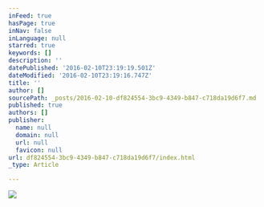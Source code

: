 ```yaml
---
inFeed: true
hasPage: true
inNav: false
inLanguage: null
starred: true
keywords: []
description: ''
datePublished: '2016-02-10T23:19:19.501Z'
dateModified: '2016-02-10T23:19:16.747Z'
title: ''
author: []
sourcePath: _posts/2016-02-10-df824554-3bc9-4349-b847-c718da19d6f7.md
published: true
authors: []
publisher:
  name: null
  domain: null
  url: null
  favicon: null
url: df824554-3bc9-4349-b847-c718da19d6f7/index.html
_type: Article

---
```

![](https://the-grid-user-content.s3-us-west-2.amazonaws.com/657e02d9-2f8d-43aa-be68-789abb08790a.jpg)